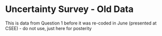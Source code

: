 # Uncertainty Survey - Old Data

This is data from Question 1 before it was re-coded in June (presented at CSEE) - do not use, just here for posterity
